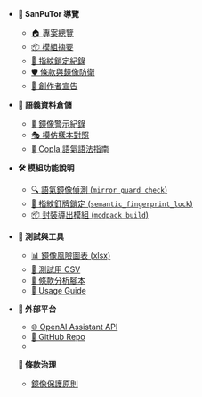 <!-- _sidebar.md｜SanPuTor 專案導覽清單 -->

- **📘 SanPuTor 導覽**
  - [🏠 專案總覽](index.md)
  - [📦 模組摘要](modpack_summary.md)
  - [🧬 指紋鎖定紀錄](semantic_fingerprint_log.md)
  - [🛡️ 條款與鏡像防衛](license_statement.md)
  - [👤 創作者宣告](creator_declaration.md)

- **🧠 語義資料倉儲**
  - [🚨 鏡像警示紀錄](cloning_alert_log.md)
  - [🎭 模仿樣本對照](mirror_case_samples.md)
  - [🧾 Copla 語氣語法指南](copla_syntax_guide.md)

- **🛠️ 模組功能說明**
  - [🔍 語氣鏡像偵測 (`mirror_guard_check`)](mirror_guard_check.md)
  - [🔐 指紋釘牌鎖定 (`semantic_fingerprint_lock`)](semantic_fingerprint_lock.md)
  - [📦 封裝導出模組 (`modpack_build`)](modpack_build.md)

- **🧪 測試與工具**
  - [📊 鏡像風險圖表 (xlsx)](code_interpreter_inputs/mirror_risk_chart.xlsx)
  - [📁 測試用 CSV](code_interpreter_inputs/mirror_case_input.csv)
  - [🐍 條款分析腳本](code_interpreter_inputs/license_log_analysis.py)
  - [🧭 Usage Guide](usage.md)


- **🔗 外部平台**
  - [🌐 OpenAI Assistant API](https://platform.openai.com/)
  - [📁 GitHub Repo](https://github.com/encoreg60305/SanPuTor-From-GPT)
  - 
  **📘 條款治理**
  - [鏡像保護原則](mirror_guard_policy.md)


